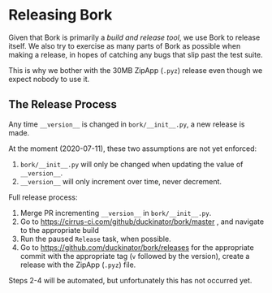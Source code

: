 # Releasing Bork

Given that Bork is primarily a _build and release tool_, we use Bork to release
itself. We also try to exercise as many parts of Bork as possible when making
a release, in hopes of catching any bugs that slip past the test suite.

This is why we bother with the 30MB ZipApp (`.pyz`) release even though we
 expect nobody to use it.

## The Release Process

Any time `__version__` is changed in `bork/__init__.py`, a new release is made.

At the moment (2020-07-11), these two assumptions are not yet enforced:

1. `bork/__init__.py` will only be changed when updating the value of `__version__`.
2. `__version__` will only increment over time, never decrement.


Full release process:

1. Merge PR incrementing `__version__` in `bork/__init__.py`.
2. Go to https://cirrus-ci.com/github/duckinator/bork/master , and navigate to the appropriate build
3. Run the paused `Release` task, when possible.
4. Go to https://github.com/duckinator/bork/releases for the appropriate commit with the appropriate tag (`v` followed by the version), create a release with the ZipApp (`.pyz`) file.

Steps 2-4 will be automated, but unfortunately this has not occurred yet.
